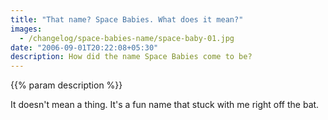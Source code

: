 ```yaml
---
title: "That name? Space Babies. What does it mean?"
images:
  - /changelog/space-babies-name/space-baby-01.jpg
date: "2006-09-01T20:22:08+05:30"
description: How did the name Space Babies come to be?
---
```

{{% param description %}}

It doesn't mean a thing. It's a fun name that stuck with me right off the bat.
